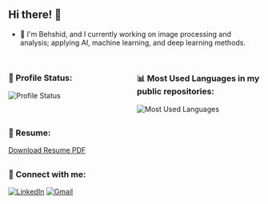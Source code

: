 <!--
**behshid-salehifar/behshid-salehifar** is a ✨ _special_ ✨ repository because its `README.md` (this file) appears on your GitHub profile.

Here are some ideas to get you started:

- 🔭 I’m currently working on ...
- 🌱 I’m currently learning ...
- 👯 I’m looking to collaborate on ...
- 🤔 I’m looking for help with ...
- 💬 Ask me about ...
- 📫 How to reach me: ...
- 😄 Pronouns: ...
- ⚡ Fun fact: ...
-->
## Hi there! 👋


- 🔭 I'm Behshid, and I currently working on image processing and analysis; applying AI, machine learning, and deep learning methods.
##
<div style="display:flex;">
  <div style="flex: 50%; margin-right: 10px;">
    <h3>🌱 Profile Status:</h3>
    <img src="https://github-readme-stats.vercel.app/api?username=behshid-salehifar&show_icons=true&theme=tokyonight" alt="Profile Status">
  </div>
  <div style="flex: 50%;">
    <h3>📊 Most Used Languages in my public repositories:</h3>
    <img src="https://github-readme-stats.vercel.app/api/top-langs/?username=behshid-salehifar&layout=compact&theme=tokyonight" alt="Most Used Languages">
  </div>
</div>

##



### 📄 Resume:

[Download Resume PDF](link_to_your_resume.pdf)
##

### 🔗 Connect with me:
[![LinkedIn](https://img.shields.io/badge/LinkedIn-0077B5?style=for-the-badge&logo=linkedin&logoColor=white)](https://www.linkedin.com/in/behshid-salehifar)
[![Gmail](https://img.shields.io/badge/Gmail-D14836?style=for-the-badge&logo=gmail&logoColor=white)](mailto:behshid.salehifar@example.com)
##







<!-- Feel free to customize the theme or any other parameters of the status chart based on your preference. -->
